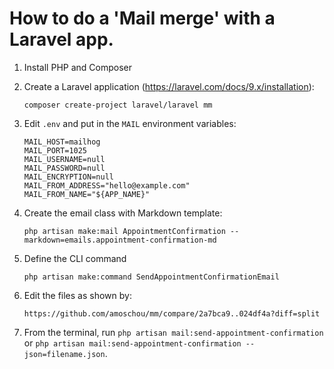 # How to do a 'Mail merge' with a Laravel app.

1. Install PHP and Composer
2. Create a Laravel application (https://laravel.com/docs/9.x/installation):

   `composer create-project laravel/laravel mm`
3. Edit `.env` and put in the `MAIL` environment variables:

   ```MAIL_MAILER=smtp
   MAIL_HOST=mailhog
   MAIL_PORT=1025
   MAIL_USERNAME=null
   MAIL_PASSWORD=null
   MAIL_ENCRYPTION=null
   MAIL_FROM_ADDRESS="hello@example.com"
   MAIL_FROM_NAME="${APP_NAME}"
   ```
4. Create the email class with Markdown template:

   `php artisan make:mail AppointmentConfirmation --markdown=emails.appointment-confirmation-md`
5. Define the CLI command

   `php artisan make:command SendAppointmentConfirmationEmail`
6. Edit the files as shown by:

   `https://github.com/amoschou/mm/compare/2a7bca9..024df4a?diff=split`

7. From the terminal, run `php artisan mail:send-appointment-confirmation` or `php artisan mail:send-appointment-confirmation --json=filename.json`.
